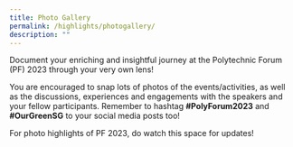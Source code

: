```yaml
---
title: Photo Gallery
permalink: /highlights/photogallery/
description: ""
---
```

Document your enriching and insightful journey at the Polytechnic Forum (PF) 2023 through your very own lens!

You are encouraged to snap lots of photos of the events/activities, as well as the discussions, experiences and engagements with the speakers and your fellow participants. Remember to hashtag **#PolyForum2023** and **#OurGreenSG** to your social media posts too!

For photo highlights of PF 2023, do watch this space for updates!
